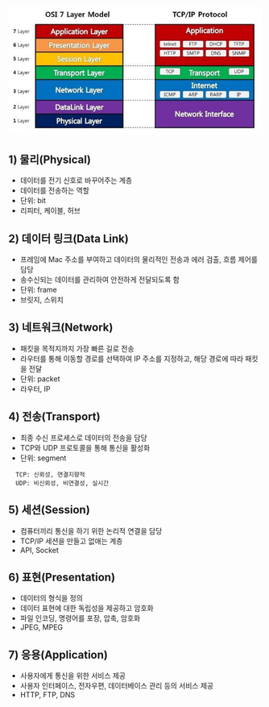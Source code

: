 <img src="./img/layer.png" />

## 1) 물리(Physical)

- 데이터를 전기 신호로 바꾸어주는 계층
- 데이터를 전송하는 역할
- 단위: bit
- 리피터, 케이블, 허브

## 2) 데이터 링크(Data Link)

- 프레임에 Mac 주소를 부여하고 데이터의 물리적인 전송과 에러 검출, 흐름 제어를 담당
- 송수신되는 데이터를 관리하여 안전하게 전달되도록 함
- 단위: frame
- 브릿지, 스위치

## 3) 네트워크(Network)

- 패킷을 목적지까지 가장 빠른 길로 전송
- 라우터를 통해 이동할 경로를 선택하여 IP 주소를 지정하고, 해당 경로에 따라 패킷을 전달
- 단위: packet
- 라우터, IP

## 4) 전송(Transport)

- 최종 수신 프로세스로 데이터의 전송을 담당
- TCP와 UDP 프로토콜을 통해 통신을 활성화
- 단위: segment

```
  TCP: 신뢰성, 연결지향적
  UDP: 비신뢰성, 비연결성, 실시간
```

## 5) 세션(Session)

- 컴퓨터끼리 통신을 하기 위한 논리적 연결을 담당
- TCP/IP 세션을 만들고 없애는 계층
- API, Socket

## 6) 표현(Presentation)

- 데이터의 형식을 정의
- 데이터 표현에 대한 독립성을 제공하고 암호화
- 파일 인코딩, 명령어를 포장, 압축, 암호화
- JPEG, MPEG

## 7) 응용(Application)

- 사용자에게 통신을 위한 서비스 제공
- 사용자 인터페이스, 전자우편, 데이터베이스 관리 등의 서비스 제공
- HTTP, FTP, DNS